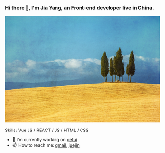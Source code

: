 ### Hi there 👋, I'm Jia Yang, an Front-end developer live in China.
![](https://github.com/Yangjia23/Yangjia23/blob/master/images/portal.jpeg)


Skills: Vue JS / REACT / JS / HTML / CSS

- 🔭 I’m currently working on [getui](https://www.getui.com/) 
- 📫 How to reach me: [gmail](mailto:yj960203only@gmail.com), [juejin](https://juejin.im/user/2823201589046471/posts) 
